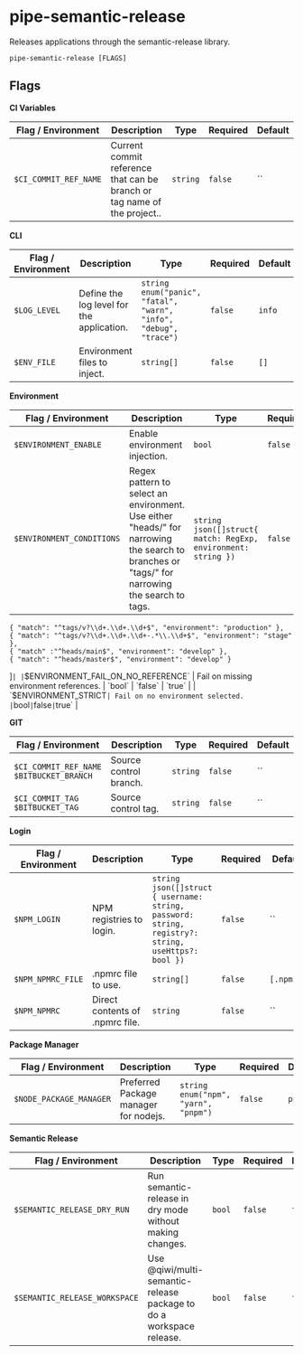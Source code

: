 # pipe-semantic-release

Releases applications through the semantic-release library.

`pipe-semantic-release [FLAGS]`

## Flags

**CI Variables**

| Flag / Environment |  Description   |  Type    | Required | Default |
|---------------- | --------------- | --------------- |  --------------- |  --------------- |
| `$CI_COMMIT_REF_NAME` | Current commit reference that can be branch or tag name of the project.. | `string` | `false` | `` |

**CLI**

| Flag / Environment |  Description   |  Type    | Required | Default |
|---------------- | --------------- | --------------- |  --------------- |  --------------- |
| `$LOG_LEVEL` | Define the log level for the application. | `string`<br/>`enum("panic", "fatal", "warn", "info", "debug", "trace")` | `false` | `info` |
| `$ENV_FILE` | Environment files to inject. | `string[]` | `false` | `[]` |

**Environment**

| Flag / Environment |  Description   |  Type    | Required | Default |
|---------------- | --------------- | --------------- |  --------------- |  --------------- |
| `$ENVIRONMENT_ENABLE` | Enable environment injection. | `bool` | `false` | `false` |
| `$ENVIRONMENT_CONDITIONS` | Regex pattern to select an environment.<br />      Use either "heads/" for narrowing the search to branches or "tags/" for narrowing the search to tags. | `string`<br/>`json([]struct{ match: RegExp, environment: string })` | `false` | `[
    { "match": "^tags/v?\\d+.\\d+.\\d+$", "environment": "production" },
    { "match": "^tags/v?\\d+.\\d+.\\d+-.*\\.\\d+$", "environment": "stage" },
    { "match" :"^heads/main$", "environment": "develop" },
    { "match": "^heads/master$", "environment": "develop" }
]` |
| `$ENVIRONMENT_FAIL_ON_NO_REFERENCE` | Fail on missing environment references. | `bool` | `false` | `true` |
| `$ENVIRONMENT_STRICT` | Fail on no environment selected. | `bool` | `false` | `true` |

**GIT**

| Flag / Environment |  Description   |  Type    | Required | Default |
|---------------- | --------------- | --------------- |  --------------- |  --------------- |
| `$CI_COMMIT_REF_NAME`<br/>`$BITBUCKET_BRANCH` | Source control branch. | `string` | `false` | `` |
| `$CI_COMMIT_TAG`<br/>`$BITBUCKET_TAG` | Source control tag. | `string` | `false` | `` |

**Login**

| Flag / Environment |  Description   |  Type    | Required | Default |
|---------------- | --------------- | --------------- |  --------------- |  --------------- |
| `$NPM_LOGIN` | NPM registries to login. | `string`<br/>`json([]struct { username: string, password: string, registry?: string, useHttps?: bool })` | `false` | `` |
| `$NPM_NPMRC_FILE` | .npmrc file to use. | `string[]` | `false` | `[.npmrc]` |
| `$NPM_NPMRC` | Direct contents of .npmrc file. | `string` | `false` | `` |

**Package Manager**

| Flag / Environment |  Description   |  Type    | Required | Default |
|---------------- | --------------- | --------------- |  --------------- |  --------------- |
| `$NODE_PACKAGE_MANAGER` | Preferred Package manager for nodejs. | `string`<br/>`enum("npm", "yarn", "pnpm")` | `false` | `pnpm` |

**Semantic Release**

| Flag / Environment |  Description   |  Type    | Required | Default |
|---------------- | --------------- | --------------- |  --------------- |  --------------- |
| `$SEMANTIC_RELEASE_DRY_RUN` | Run semantic-release in dry mode without making changes. | `bool` | `false` | `false` |
| `$SEMANTIC_RELEASE_WORKSPACE` | Use @qiwi/multi-semantic-release package to do a workspace release. | `bool` | `false` | `false` |
